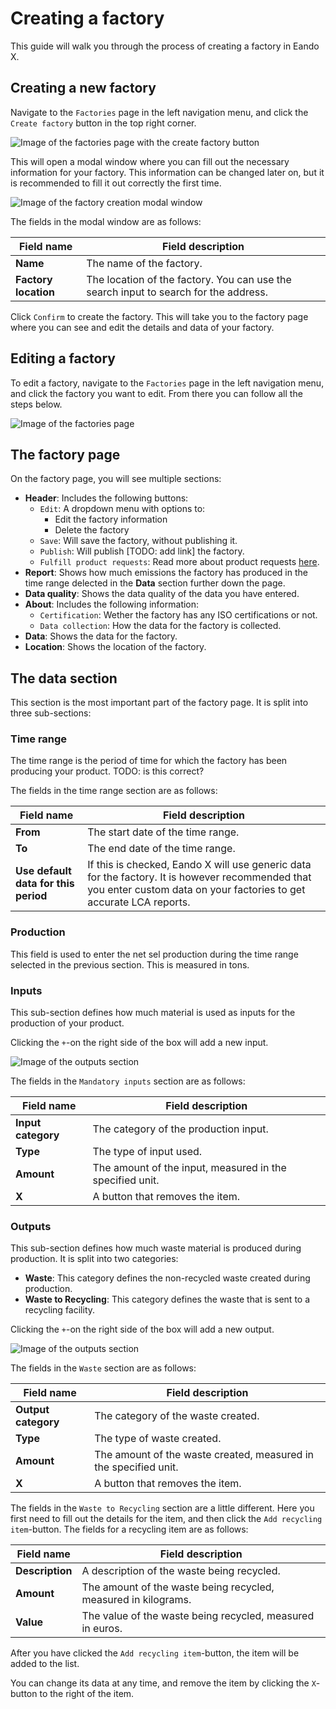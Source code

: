 # Creating a factory

This guide will walk you through the process of creating a factory in Eando X.

## Creating a new factory

Navigate to the `Factories` page in the left navigation menu, and click the `Create factory` button in the top right corner.

![Image of the factories page with the create factory button](/images/placeholder.png)

This will open a modal window where you can fill out the necessary information for your factory. This information can be changed later on, but it is recommended to fill it out correctly the first time.

![Image of the factory creation modal window](/images/placeholder.png)

The fields in the modal window are as follows:

| Field name           | Field description                                                                    |
| -------------------- | ------------------------------------------------------------------------------------ |
| **Name**             | The name of the factory.                                                             |
| **Factory location** | The location of the factory. You can use the search input to search for the address. |

Click `Confirm` to create the factory. This will take you to the factory page where you can see and edit the details and data of your factory.

## Editing a factory

To edit a factory, navigate to the `Factories` page in the left navigation menu, and click the factory you want to edit. From there you can follow all the steps below.

![Image of the factories page](/images/placeholder.png)

## The factory page

On the factory page, you will see multiple sections:

- **Header**: Includes the following buttons:
  - `Edit`: A dropdown menu with options to:
    - Edit the factory information
    - Delete the factory
  - `Save`: Will save the factory, without publishing it.
  - `Publish`: Will publish [TODO: add link] the factory.
  - `Fulfill product requests`: Read more about product requests [here](/documentation/getting-started/supplier-quickstart#responding-to-a-customer-request).
- **Report**: Shows how much emissions the factory has produced in the time range delected in the **Data** section further down the page.
- **Data quality**: Shows the data quality of the data you have entered.
- **About**: Includes the following information:
  - `Certification`: Wether the factory has any ISO certifications or not.
  - `Data collection`: How the data for the factory is collected.
- **Data**: Shows the data for the factory.
- **Location**: Shows the location of the factory.

## The data section

This section is the most important part of the factory page. It is split into three sub-sections:

### Time range

The time range is the period of time for which the factory has been producing your product. TODO: is this correct?

The fields in the time range section are as follows:

| Field name                           | Field description                                                                                                                                                      |
| ------------------------------------ | ---------------------------------------------------------------------------------------------------------------------------------------------------------------------- |
| **From**                             | The start date of the time range.                                                                                                                                      |
| **To**                               | The end date of the time range.                                                                                                                                        |
| **Use default data for this period** | If this is checked, Eando X will use generic data for the factory. It is however recommended that you enter custom data on your factories to get accurate LCA reports. |

### Production

This field is used to enter the net sel production during the time range selected in the previous section. This is measured in tons.

### Inputs

This sub-section defines how much material is used as inputs for the production of your product.

Clicking the `+`-on the right side of the box will add a new input.

![Image of the outputs section](/images/placeholder.png)

The fields in the `Mandatory inputs` section are as follows:

| Field name         | Field description                                        |
| ------------------ | -------------------------------------------------------- |
| **Input category** | The category of the production input.                    |
| **Type**           | The type of input used.                                  |
| **Amount**         | The amount of the input, measured in the specified unit. |
| **X**              | A button that removes the item.                          |

### Outputs

This sub-section defines how much waste material is produced during production. It is split into two categories:

- **Waste**: This category defines the non-recycled waste created during production.
- **Waste to Recycling**: This category defines the waste that is sent to a recycling facility.

Clicking the `+`-on the right side of the box will add a new output.

![Image of the outputs section](/images/placeholder.png)

The fields in the `Waste` section are as follows:

| Field name          | Field description                                                |
| ------------------- | ---------------------------------------------------------------- |
| **Output category** | The category of the waste created.                               |
| **Type**            | The type of waste created.                                       |
| **Amount**          | The amount of the waste created, measured in the specified unit. |
| **X**               | A button that removes the item.                                  |

The fields in the `Waste to Recycling` section are a little different. Here you first need to fill out the details for the item, and then click the `Add recycling item`-button. The fields for a recycling item are as follows:

| Field name      | Field description                                              |
| --------------- | -------------------------------------------------------------- |
| **Description** | A description of the waste being recycled.                     |
| **Amount**      | The amount of the waste being recycled, measured in kilograms. |
| **Value**       | The value of the waste being recycled, measured in euros.      |

After you have clicked the `Add recycling item`-button, the item will be added to the list.

You can change its data at any time, and remove the item by clicking the `X`-button to the right of the item.
